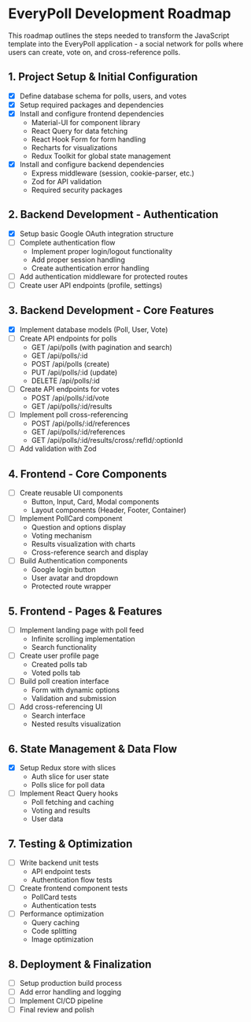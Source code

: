 # EveryPoll Development Roadmap

This roadmap outlines the steps needed to transform the JavaScript template into the EveryPoll application - a social network for polls where users can create, vote on, and cross-reference polls.

## 1. Project Setup & Initial Configuration

- [x] Define database schema for polls, users, and votes
- [x] Setup required packages and dependencies
- [x] Install and configure frontend dependencies
  - Material-UI for component library
  - React Query for data fetching
  - React Hook Form for form handling
  - Recharts for visualizations
  - Redux Toolkit for global state management
- [x] Install and configure backend dependencies
  - Express middleware (session, cookie-parser, etc.)
  - Zod for API validation
  - Required security packages

## 2. Backend Development - Authentication

- [x] Setup basic Google OAuth integration structure
- [ ] Complete authentication flow
  - Implement proper login/logout functionality
  - Add proper session handling
  - Create authentication error handling
- [ ] Add authentication middleware for protected routes
- [ ] Create user API endpoints (profile, settings)

## 3. Backend Development - Core Features

- [x] Implement database models (Poll, User, Vote)
- [ ] Create API endpoints for polls
  - GET /api/polls (with pagination and search)
  - GET /api/polls/:id
  - POST /api/polls (create)
  - PUT /api/polls/:id (update)
  - DELETE /api/polls/:id
- [ ] Create API endpoints for votes
  - POST /api/polls/:id/vote
  - GET /api/polls/:id/results
- [ ] Implement poll cross-referencing
  - POST /api/polls/:id/references
  - GET /api/polls/:id/references
  - GET /api/polls/:id/results/cross/:refId/:optionId
- [ ] Add validation with Zod

## 4. Frontend - Core Components

- [ ] Create reusable UI components
  - Button, Input, Card, Modal components
  - Layout components (Header, Footer, Container)
- [ ] Implement PollCard component
  - Question and options display
  - Voting mechanism
  - Results visualization with charts
  - Cross-reference search and display
- [ ] Build Authentication components
  - Google login button
  - User avatar and dropdown
  - Protected route wrapper

## 5. Frontend - Pages & Features

- [ ] Implement landing page with poll feed
  - Infinite scrolling implementation
  - Search functionality
- [ ] Create user profile page
  - Created polls tab
  - Voted polls tab
- [ ] Build poll creation interface
  - Form with dynamic options
  - Validation and submission
- [ ] Add cross-referencing UI
  - Search interface
  - Nested results visualization

## 6. State Management & Data Flow

- [x] Setup Redux store with slices
  - Auth slice for user state
  - Polls slice for poll data
- [ ] Implement React Query hooks
  - Poll fetching and caching
  - Voting and results
  - User data

## 7. Testing & Optimization

- [ ] Write backend unit tests
  - API endpoint tests
  - Authentication flow tests
- [ ] Create frontend component tests
  - PollCard tests
  - Authentication tests
- [ ] Performance optimization
  - Query caching
  - Code splitting
  - Image optimization

## 8. Deployment & Finalization

- [ ] Setup production build process
- [ ] Add error handling and logging
- [ ] Implement CI/CD pipeline
- [ ] Final review and polish
